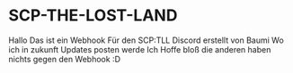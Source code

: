 # SCP-THE-LOST-LAND
Hallo Das ist ein Webhook Für den SCP:TLL Discord erstellt von Baumi Wo ich in zukunft Updates posten werde
Ich Hoffe bloß die anderen haben nichts gegen den Webhook :D
